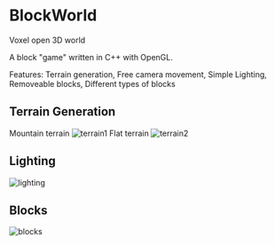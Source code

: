 # BlockWorld
Voxel open 3D world 

A block "game" written in C++ with OpenGL.


Features: Terrain generation, Free camera movement, Simple Lighting, Removeable blocks, Different types of blocks

## Terrain Generation
Mountain terrain
![terrain1](https://i.imgur.com/DYXJ3M3.png)
Flat terrain
![terrain2](https://i.imgur.com/2AGht0y.png)

## Lighting
![lighting](https://i.imgur.com/ITxiiZm.png)

## Blocks
![blocks](https://i.imgur.com/ppcLYh7.png)

